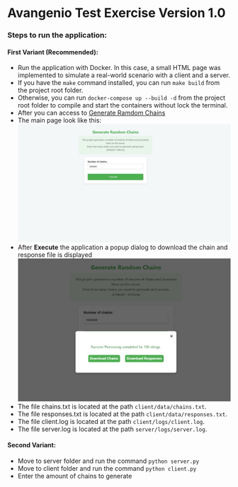# Avangenio Test Exercise Version 1.0

### Steps to run the application:

#### First Variant (Recommended):

- Run the application with Docker. In this case, a small HTML page was implemented to simulate a real-world scenario
  with a client and a server.
- If you have the `make` command installed, you can run `make build` from the project root folder.
- Otherwise, you can run `docker-compose up --build -d` from the project root folder to compile and start the containers
  without lock the terminal.
- After you can access to [Generate Ramdom Chains](http://localhost:5000)
- The main page look like this: ![Index](description/main.jpg)
- After **Execute** the application a popup dialog to download the chain and response file is
  displayed ![Download](description/popup.jpg)
- The file chains.txt is located at the path `client/data/chains.txt`.
- The file responses.txt is located at the path `client/data/responses.txt`.
- The file client.log is located at the path `client/logs/client.log`.
- The file server.log is located at the path `server/logs/server.log`.

#### Second Variant:

- Move to server folder and run the command `python server.py`
- Move to client folder and run the command `python client.py`
- Enter the amount of chains to generate







